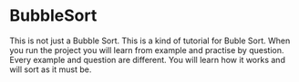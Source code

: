 # BubbleSort
This is not just a Bubble Sort. This is a kind of tutorial for Buble Sort.  When you run the project you will learn from example and  practise by question.
Every example and question are different. You will learn how it works and will sort as it must be.
